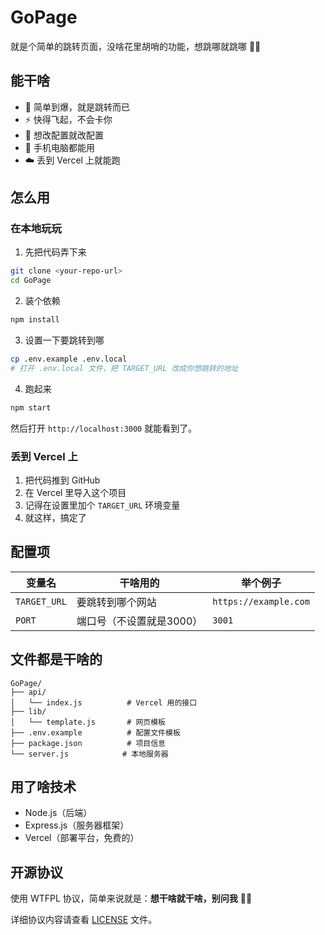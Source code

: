 # GoPage

就是个简单的跳转页面，没啥花里胡哨的功能，想跳哪就跳哪 🤷‍♂️

## 能干啥

- 🚀 简单到爆，就是跳转而已
- ⚡ 快得飞起，不会卡你
- 🔧 想改配置就改配置
- 📱 手机电脑都能用
- ☁️ 丢到 Vercel 上就能跑

## 怎么用

### 在本地玩玩

1. 先把代码弄下来
```bash
git clone <your-repo-url>
cd GoPage
```

2. 装个依赖
```bash
npm install
```

3. 设置一下要跳转到哪
```bash
cp .env.example .env.local
# 打开 .env.local 文件，把 TARGET_URL 改成你想跳转的地址
```

4. 跑起来
```bash
npm start
```

然后打开 `http://localhost:3000` 就能看到了。

### 丢到 Vercel 上

1. 把代码推到 GitHub
2. 在 Vercel 里导入这个项目
3. 记得在设置里加个 `TARGET_URL` 环境变量
4. 就这样，搞定了

## 配置项

| 变量名 | 干啥用的 | 举个例子 |
|--------|----------|----------|
| `TARGET_URL` | 要跳转到哪个网站 | `https://example.com` |
| `PORT` | 端口号（不设置就是3000） | `3001` |

## 文件都是干啥的

```
GoPage/
├── api/
│   └── index.js          # Vercel 用的接口
├── lib/
│   └── template.js       # 网页模板
├── .env.example          # 配置文件模板
├── package.json          # 项目信息
└── server.js            # 本地服务器
```

## 用了啥技术

- Node.js（后端）
- Express.js（服务器框架）
- Vercel（部署平台，免费的）

## 开源协议

使用 WTFPL 协议，简单来说就是：**想干啥就干啥，别问我** 🤷‍♂️

详细协议内容请查看 [LICENSE](LICENSE) 文件。